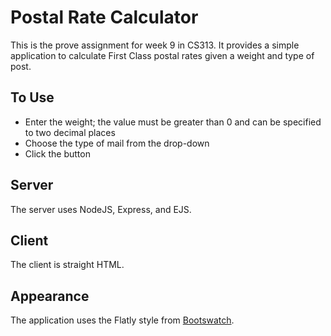 # Postal Rate Calculator
This is the prove assignment for week 9 in CS313. It provides a simple application to calculate First Class postal rates given a weight and type of post.

## To Use
 * Enter the weight; the value must be greater than 0 and can be specified to two decimal places
 * Choose the type of mail from the drop-down
 * Click the button
 
## Server
The server uses NodeJS, Express, and EJS.

## Client
The client is straight HTML.

## Appearance
The application uses the Flatly style from [Bootswatch](https://bootswatch.com/).
